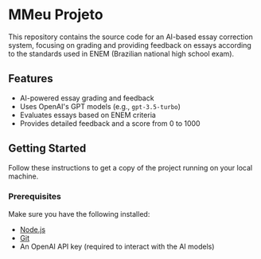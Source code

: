 # MMeu Projeto

This repository contains the source code for an AI-based essay correction system, focusing on grading and providing feedback on essays according to the standards used in ENEM (Brazilian national high school exam).

## Features

- AI-powered essay grading and feedback
- Uses OpenAI's GPT models (e.g., `gpt-3.5-turbo`)
- Evaluates essays based on ENEM criteria
- Provides detailed feedback and a score from 0 to 1000

## Getting Started

Follow these instructions to get a copy of the project running on your local machine.

### Prerequisites

Make sure you have the following installed:

- [Node.js](https://nodejs.org/)
- [Git](https://git-scm.com/)
- An OpenAI API key (required to interact with the AI models)